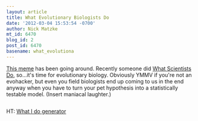 ```yaml
---
layout: article
title: What Evolutionary Biologists Do
date: '2012-03-04 15:53:54 -0700'
author: Nick Matzke
mt_id: 6470
blog_id: 2
post_id: 6470
basename: what_evolutiona
---
```

[This meme](http://www.theatlanticwire.com/national/2012/02/what-i-do-meme-may-be-immortal/48763/) has been going around.  Recently someone did [What Scientists Do](http://labhomepage.com/887/trivia/getting-in-on-the-what-they-think-meme/), so...it's time for evolutionary biology.  Obviously YMMV if you're not an evohacker, but even you field biologists end up coming to us in the end anyway when you have to turn your pet hypothesis into a statistically testable model. (Insert maniacal laughter.)

[<img src="http://pandasthumb.org/images/What_evolutionary_biologists_do.jpg" alt="" />](http://pandasthumb.org/assets_c/2012/03/What_evolutionary_biologists_do-962.html)

HT: [What I do generator](http://i.fra.bz/vx3)

